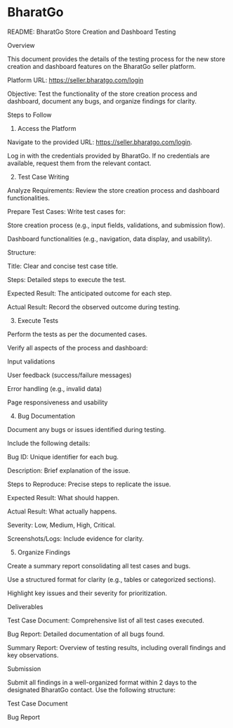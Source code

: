 # BharatGo
README: BharatGo Store Creation and Dashboard Testing

Overview

This document provides the details of the testing process for the new store creation and dashboard features on the BharatGo seller platform.

Platform URL: https://seller.bharatgo.com/login

Objective: Test the functionality of the store creation process and dashboard, document any bugs, and organize findings for clarity.

Steps to Follow

1. Access the Platform

Navigate to the provided URL: https://seller.bharatgo.com/login.

Log in with the credentials provided by BharatGo. If no credentials are available, request them from the relevant contact.

2. Test Case Writing

Analyze Requirements: Review the store creation process and dashboard functionalities.

Prepare Test Cases: Write test cases for:

Store creation process (e.g., input fields, validations, and submission flow).

Dashboard functionalities (e.g., navigation, data display, and usability).

Structure:

Title: Clear and concise test case title.

Steps: Detailed steps to execute the test.

Expected Result: The anticipated outcome for each step.

Actual Result: Record the observed outcome during testing.

3. Execute Tests

Perform the tests as per the documented cases.

Verify all aspects of the process and dashboard:

Input validations

User feedback (success/failure messages)

Error handling (e.g., invalid data)

Page responsiveness and usability

4. Bug Documentation

Document any bugs or issues identified during testing.

Include the following details:

Bug ID: Unique identifier for each bug.

Description: Brief explanation of the issue.

Steps to Reproduce: Precise steps to replicate the issue.

Expected Result: What should happen.

Actual Result: What actually happens.

Severity: Low, Medium, High, Critical.

Screenshots/Logs: Include evidence for clarity.

5. Organize Findings

Create a summary report consolidating all test cases and bugs.

Use a structured format for clarity (e.g., tables or categorized sections).

Highlight key issues and their severity for prioritization.

Deliverables

Test Case Document: Comprehensive list of all test cases executed.

Bug Report: Detailed documentation of all bugs found.

Summary Report: Overview of testing results, including overall findings and key observations.

Submission

Submit all findings in a well-organized format within 2 days to the designated BharatGo contact. Use the following structure:

Test Case Document

Bug Report
